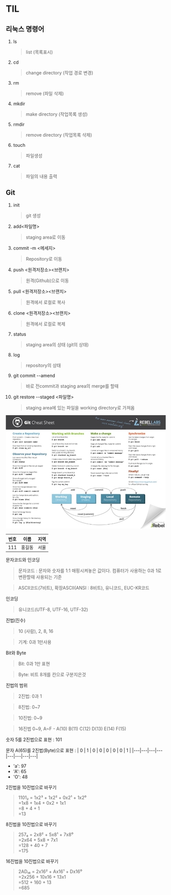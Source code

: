# TIL

## 리눅스 명령어

1. ls

   > list (목록표시)

2. cd

   > change directory (작업 경로 변경)

3. rm

   > remove (파일 삭제)

4. mkdir

   > make directory (작업목록 생성)

5. rmdir

   > remove directory (작업목록 삭제)

6. touch

   > 파일생성

7. cat
   > 파일의 내용 출력

## Git

1. init

   > git 생성

2. add<파일명>

   > staging area로 이동

3. commit -m <메세지>

   > Repository로 이동

4. push <원격저장소><브랜치>

   > 원격(Github)으로 이동

5. pull <원격저장소><브랜치>

   > 원격에서 로컬로 복사

6. clone <원격저장소><브랜치>

   > 원격에서 로컬로 복제

7. status

   > staging area의 상태 (git의 상태)

8. log

   > repository의 상태

9. git commit --amend

   > 바로 전commit과 staging area의 merge를 할때

10. git restore --staged <파일명>
    > staging area에 있는 파일을 working directory로 가져옴

![git cheat sheet](asset/gitcheatsheet.gif)

| 번호 | 이름   | 지역 |
| ---- | ------ | ---- |
| 111  | 홍길동 | 서울 |

문자코드와 인코딩

> 문자코드 : 문자와 숫자를 1:1 매핑시켜놓은 값이다.
> 컴퓨터가 사용하는 0과 1로 변환할때 사용되는 기준

> ASCII코드(7비트), 확장ASCII(ANSI : 8비트), 유니코드, EUC-KR코드

인코딩

> 유니코드(UTF-8, UTF-16, UTF-32)

진법(진수)

> 10 (사람), 2, 8, 16

> 기계: 0과 1만사용

Bit와 Byte

> Bit: 0과 1만 표현

> Byte: 비트 8개를 칸으로 구분지은것

진법의 범위

> 2진법: 0과 1

> 8진법: 0~7

> 10진법: 0~9

> 16진법 0~9, A~F - A(10) B(11) C(12) D(13)
> E(14) F(15)

숫자 5를 2진법으로 표현 : 101

문자 A(65)를 2진법(Byte)으로 표현 :
| 0 | 1 | 0 | 0 | 0 | 0 | 0 | 1 |
|---|---|---|---|---|---|---|---|

- 'a': 97
- 'A': 65
- 'O': 48

2진법을 10진법으로 바꾸기

> 1101₂ = 1x2³ + 1x2² + 0x2¹ + 1x2⁰  
> =1x8 + 1x4 + 0x2 + 1x1  
> =8 + 4 + 1  
> =13

8진법을 10진법으로 바꾸기

> 257₈ = 2x8² + 5x8¹ + 7x8⁰  
> =2x64 + 5x8 + 7x1  
> =128 + 40 + 7  
> =175

16진법을 10진법으로 바꾸기

> 2AD₁₆ = 2x16² + Ax16¹ + Dx16⁰  
> =2x256 + 10x16 + 13x1  
> =512 + 160 + 13  
> =685
